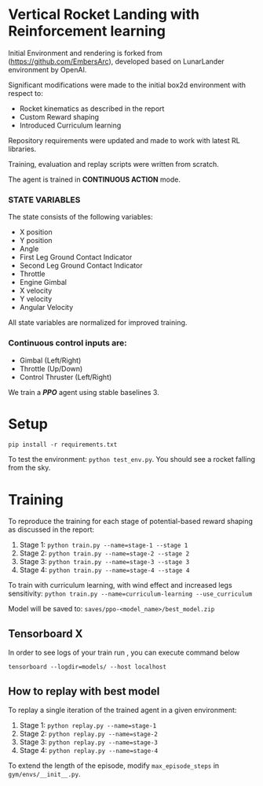# Vertical Rocket Landing with Reinforcement learning

Initial Environment and rendering is forked from (https://github.com/EmbersArc), developed based on LunarLander environment by OpenAI.

Significant modifications were made to the initial box2d environment with respect to: 
- Rocket kinematics as described in the report
- Custom Reward shaping
- Introduced Curriculum learning

Repository requirements were updated and made to work with latest RL libraries.

Training, evaluation and replay scripts were written from scratch.

The agent is trained in **CONTINUOUS ACTION** mode.

### STATE VARIABLES  
The state consists of the following variables:
  * X position  
  * Y position  
  * Angle  
  * First Leg Ground Contact Indicator  
  * Second Leg Ground Contact Indicator  
  * Throttle  
  * Engine Gimbal  
  * X velocity  
  * Y velocity  
  * Angular Velocity  
  
All state variables are normalized for improved training.

### Continuous control inputs are:
* Gimbal (Left/Right)
* Throttle (Up/Down)
* Control Thruster (Left/Right)

We train a ***PPO*** agent using stable baselines 3.

# Setup

`pip install -r requirements.txt`

To test the environment: `python test_env.py`. You should see a rocket falling from the sky.

# Training

To reproduce the training for each stage of potential-based reward shaping as discussed in the report:
1. Stage 1: `python train.py --name=stage-1 --stage 1`
2. Stage 2: `python train.py --name=stage-2 --stage 2`
3. Stage 3: `python train.py --name=stage-3 --stage 3`
4. Stage 4: `python train.py --name=stage-4 --stage 4`

To train with curriculum learning, with wind effect and increased legs sensitivity:
`python train.py --name=curriculum-learning --use_curriculum`

Model will be saved to: `saves/ppo-<model_name>/best_model.zip`

## Tensorboard X 

In order to see logs of your train run , you can execute command below

`tensorboard --logdir=models/ --host localhost`

## How to replay with best model

To replay a single iteration of the trained agent in a given environment:
1. Stage 1: `python replay.py --name=stage-1`
2. Stage 2: `python replay.py --name=stage-2`
3. Stage 3: `python replay.py --name=stage-3`
4. Stage 4: `python replay.py --name=stage-4`

To extend the length of the episode, modify `max_episode_steps` in `gym/envs/__init__.py`.

